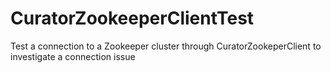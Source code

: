 # CuratorZookeeperClientTest
Test a connection to a Zookeeper cluster through CuratorZookeperClient to investigate a connection issue
